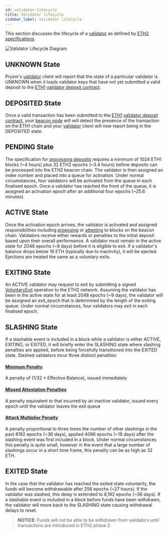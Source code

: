 ```yaml
---
id: validator-lifecycle
title: Validator lifecycle
sidebar_label: Validator lifecycle
---
```


This section discusses the  lifecycle of a [validator](validator-clients.md) as defined by [ETH2 specifications](https://github.com/ethereum/eth2.0-specs).

![Validator Lifecycle Diagram](/img/validator-lifecycle.png)

## UNKNOWN State
Prysm's [validator](validator-clients.md) client will report that the state of a particular validator is UNKNOWN when it loads validator keys that have not yet submitted a valid deposit to the [ETH1](/docs/terminology#eth1) [validator deposit contract](./validator-deposit-contract).

## DEPOSITED State
Once a valid transaction has been submitted to the [ETH1](/docs/terminology#eth1) [validator deposit contract](./validator-deposit-contract), your [beacon node](./beacon-node) will will detect the presence of the transaction on the ETH1 chain and your [validator](validator-clients.md) client will now report being in the DEPOSITED state.

## PENDING State

The specification for [processing deposits](https://github.com/ethereum/eth2.0-specs/blob/dev/specs/phase0/validator.md#process-deposit) requires a minimum of 1024 ETH1 blocks (~4 hours) plus 32 ETH2 epochs (~3.4 hours) before deposits can be processed into the ETH2 beacon chain.  The validator is then assigned an index number and placed into a queue for activation. Under normal circumstances, four validators will be activated from the queue in each finalised epoch.  Once a validator has reached the front of the queue, it is assigned an activation epoch after an additional four epochs (~25.6 minutes).

## ACTIVE State

Once the activation epoch arrives, the validator is activated and assigned responsibilities including [proposing](/docs/terminology#propose) or [attesting](/docs/terminology#attest) to blocks on the beacon chain.  Validators  receive either rewards or penalties to the initial deposit based upon their overall performance.  A validator must remain in the active state for 2048 epochs (~9 days) before it is eligible to exit.  If a validator's balance drops below 16 ETH (typically due to inactivity), it will be ejected.  Ejections are treated the same as a voluntary exits.

## EXITING State 
An ACTIVE validator may request to exit by submitting a signed [VoluntaryExit](https://github.com/ethereum/eth2.0-specs/blob/v0.10.0/specs/phase0/beacon-chain.md#voluntary-exits) operation to the ETH2 network. Assuming the validator has been in the active state for at least 2048 epochs (~9 days), the validator will be assigned an exit_epoch that is determined by the length of the exiting queue.  Under normal circumstances, four validators may exit in each finalised epoch.

## SLASHING State
If a slashable event is included in a block while a validator is either ACTIVE, EXITING, or EXITED, it will briefly enter the SLASHING state where slashing penalties are applied, before being forcefully transitioned into the EXITED state.  Slashed validators incur three distinct penalties:
  #### [Minimum Penalty](https://github.com/ethereum/eth2.0-specs/blob/dev/specs/phase0/beacon-chain.md#slash_validator) 
  A penalty of (1/32 * Effective Balance), issued immediately
  #### [Missed Attestation Penalties](https://github.com/ethereum/eth2.0-specs/blob/dev/specs/phase0/beacon-chain.md#rewards-and-penalties-1)
  A penalty equivalent to that incurred by an inactive validator, issued every epoch until the validator leaves the exit queue
  #### [Attack Multiplier Penalty](https://github.com/ethereum/eth2.0-specs/blob/dev/specs/phase0/beacon-chain.md#slashings)
  A penalty proportional to three times the number of other slashings in the past 8192 epochs (~36 days), applied 4096 epochs (~18 days) after the slashing event was first included in a block.  Under normal circumstances this penalty is quite small, however in the event that a large number of slashings occur in a short time frame, this penalty can be as high as 32 ETH.

## EXITED State
In the case that the validator has reached the exited state voluntarily, the funds will become withdrawable after 256 epochs (~27 hours).  If the validator was slashed, this delay is extended to 8,192 epochs (~36 days).  If a slashable event is included in a block before funds have been withdrawn, the validator will move back to the SLASHING state causing withdrawal delays to reset.
> **NOTICE:** Funds will not be able to be withdrawn from validators until transactions are introduced in ETH2 phase 2.



